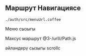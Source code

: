 ## Маршрут Навигациясе

`./auth/src/menuUrl.coffee`

Меню сызыгы

Махсус маршрут
@3-/urlli/Path.js

әйләндерү сызыгы
scrollc